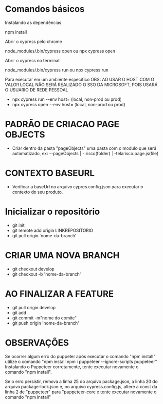 # Comandos básicos

Instalando as dependências

npm install


Abrir o cypress pelo chrome

node_modules/.bin/cypress open
ou
npx cypress open


Abrir o cypress no terminal

node_modules/.bin/cypress run
ou
npx cypress run


Para executar em um ambiente específico
OBS: AO USAR O HOST COM O VALOR LOCAL NÂO SERÁ REALIZADO O SSO DA MICROSOFT, POIS USARÁ O USUARIO DE REDE PESSOAL

- npx cypress run --env host= (local, non-prod ou prod)
- npx cypress open --env host= (local, non-prod ou prod)

# PADRÃO DE CRIACAO PAGE OBJECTS
- Criar dentro da pasta "pageObjects" uma pasta com o modulo que será automatizado, ex:
    --pageObjects
    |   - risco(folder)
        | -telarisco.page.js(file) 

# CONTEXTO BASEURL
-  Verificar a baseUrl no arquivo cypres.config.json para executar o contexto do seu produto.  

# Inicializar o repositório

- git init
- git remote add origin LINKREPOSITORIO
- git pull origin 'nome-da-branch'


# CRIAR UMA NOVA BRANCH

- git checkout develop
- git checkout -b 'nome-da-branch'

# AO FINALIZAR A FEATURE

- git pull origin develop
- git add .
- git commit -m"nome do comite"
- git push origin 'nome-da-branch'


# OBSERVAÇÕES

Se ocorrer algum erro do puppeter após executar o comando "npm install" utilize o comando "npm install npm i puppeteer --ignore-scripts puppeteer"
Instalando o Puppeteer corretamente, tente executar novamente o comando "npm install".

Se o erro persistir, remova a linha 25 do arquivo package.json, a linha 20 do arquivo package-lock.json e, no arquivo cypress.config.js, altere a const da linha 2 de "puppeteer" para "puppeteer-core e tente executar novamente o comando "npm install"
